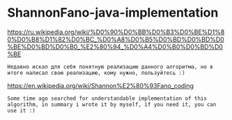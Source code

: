 # ShannonFano-java-implementation

https://ru.wikipedia.org/wiki/%D0%90%D0%BB%D0%B3%D0%BE%D1%80%D0%B8%D1%82%D0%BC_%D0%A8%D0%B5%D0%BD%D0%BD%D0%BE%D0%BD%D0%B0_%E2%80%94_%D0%A4%D0%B0%D0%BD%D0%BE

	Недавно искал для себя понятную реализацию данного алгоритма, но в итоге написал свою реализацию, кому нужно, пользуйтесь :)

https://en.wikipedia.org/wiki/Shannon%E2%80%93Fano_coding

	Some time ago searched for understandable implementation of this algorithm, in summary i wrote it by myself, if you need it, you can use it :)
